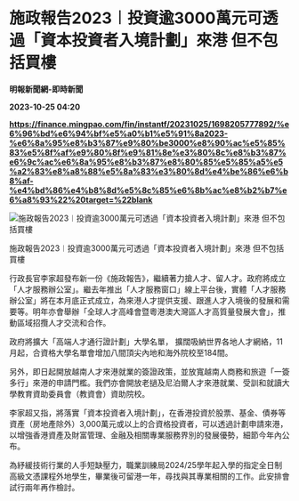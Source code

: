 # 施政報告2023︱投資逾3000萬元可透過「資本投資者入境計劃」來港 但不包括買樓
**明報新聞網-即時新聞**

**2023-10-25 04:20**

**https://finance.mingpao.com/fin/instantf/20231025/1698205777892/%e6%96%bd%e6%94%bf%e5%a0%b1%e5%91%8a2023-%e6%8a%95%e8%b3%87%e9%80%be3000%e8%90%ac%e5%85%83%e5%8f%af%e9%80%8f%e9%81%8e%e3%80%8c%e8%b3%87%e6%9c%ac%e6%8a%95%e8%b3%87%e8%80%85%e5%85%a5%e5%a2%83%e8%a8%88%e5%8a%83%e3%80%8d%e4%be%86%e6%b8%af-%e4%bd%86%e4%b8%8d%e5%8c%85%e6%8b%ac%e8%b2%b7%e6%a8%93%22%20target=%22blank**

![施政報告2023︱投資逾3000萬元可透過「資本投資者入境計劃」來港  但不包括買樓](https://fs.mingpao.com/fin/20231025/s00010/f1816483c607bfe4fd0c150a0164ceb0.jpg)

施政報告2023︱投資逾3000萬元可透過「資本投資者入境計劃」來港 但不包括買樓

行政長官李家超發布新一份《施政報告》，繼續著力搶人才、留人才。政府將成立「人才服務辦公室」。繼去年推出「人才服務窗口」線上平台後，實體「人才服務辦公室」將在本月底正式成立，為來港人才提供支援、跟進人才入境後的發展和需要等。明年亦會舉辦「全球人才高峰會暨粵港澳大灣區人才高質量發展大會」，推動區域招攬人才交流和合作。

政府將擴大「高端人才通行證計劃」大學名單， 擴闊吸納世界各地人才網絡，11月起，合資格大學名單會增加八間頂尖內地和海外院校至184間。

另外，即日起開放越南人才來港就業的簽證政策，並放寬越南人商務和旅遊「一簽多行」來港的申請門檻。我們亦會開放老撾及尼泊爾人才來港就業、受訓和就讀大學教育資助委員會（教資會）資助院校。

李家超又指，將落實「資本投資者入境計劃」，在香港投資於股票、基金、債券等資產（房地產除外）3,000萬元或以上的合資格投資者，可以透過計劃申請來港，以增強香港資產及財富管理、金融及相關專業服務界別的發展優勢，細節今年內公布。

為紓緩技術行業的人手短缺壓力，職業訓練局2024/25學年起入學的指定全日制高級文憑課程外地學生，畢業後可留港一年，尋找與其專業相關的工作。此安排會試行兩年再作檢討。